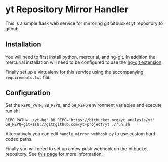 # yt Repository Mirror Handler

This is a simple flask web service for mirroring git bitbucket yt
repository to github.

## Installation

You will need to first install python, mercurial, and hg-git. In
addition the mercurial installation will need to be configured to use
the [hg-git extension](http://hg-git.github.io/).

Finally set up a virtualenv for this service using the accompanying
`requirements.txt` file.

## Configuration

Set the `REPO_PATH`, `BB_REPO`, and `GH_REPO` environment variables
and execute run.sh: 

```
REPO_PATH='./yt-hg' BB_REPO='https://bitbucket.org/yt_analysis/yt' GH_REPO=git+ssh://git@github.com/yt-project/yt ./run.sh
```

Alternatively you can edit `handle_mirror_webhook.py` to use custom
hard-coded paths.

Finally you will need to set up a new push webhook on the bitbucket
repository. See [this
page](https://confluence.atlassian.com/bitbucket/manage-webhooks-735643732.html)
for more information.
